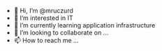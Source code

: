 - 👋 Hi, I’m @mruczurd
- 👀 I’m interested in IT
- 🌱 I’m currently learning application infrastructure
- 💞️ I’m looking to collaborate on ...
- 📫 How to reach me ...

<!---
mruczurd/mruczurd is a ✨ special ✨ repository because its `README.md` (this file) appears on your GitHub profile.
You can click the Preview link to take a look at your changes.
--->
